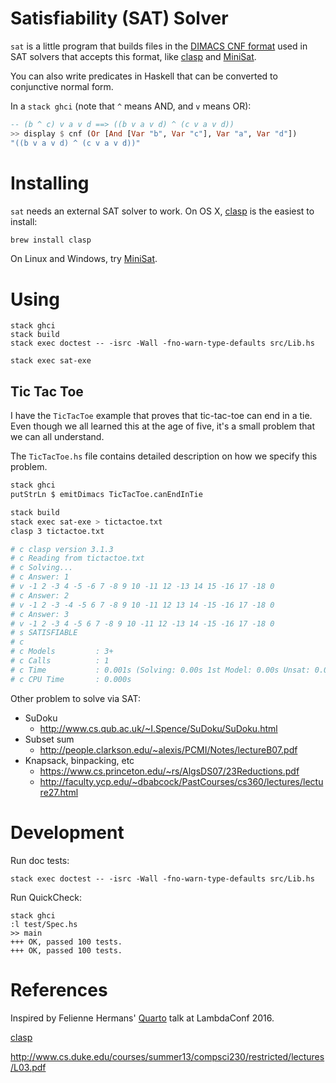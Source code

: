 # Satisfiability (SAT) Solver

`sat` is a little program that builds files in the [DIMACS CNF
format](http://www.satcompetition.org/2009/format-benchmarks2009.html) used in
SAT solvers that accepts this format, like
[clasp](http://www.cs.uni-potsdam.de/clasp/) and [MiniSat](http://minisat.se/).

You can also write predicates in Haskell that can be converted to conjunctive normal form.

In a `stack ghci` (note that `^` means AND, and `v` means OR):

```haskell
-- (b ^ c) v a v d ==> ((b v a v d) ^ (c v a v d))
>> display $ cnf (Or [And [Var "b", Var "c"], Var "a", Var "d"])
"((b v a v d) ^ (c v a v d))"
```

# Installing

`sat` needs an external SAT solver to work. On OS X, [clasp](http://www.cs.uni-potsdam.de/clasp/) is the easiest to install:

```bash
brew install clasp
```

On Linux and Windows, try [MiniSat](http://minisat.se/).

# Using

```
stack ghci
stack build
stack exec doctest -- -isrc -Wall -fno-warn-type-defaults src/Lib.hs

stack exec sat-exe
```

## Tic Tac Toe

I have the `TicTacToe` example that proves that tic-tac-toe can end in a tie.
Even though we all learned this at the age of five, it's a small problem that
we can all understand.

The `TicTacToe.hs` file contains detailed description on how we specify this
problem.

```bash
stack ghci
putStrLn $ emitDimacs TicTacToe.canEndInTie

stack build
stack exec sat-exe > tictactoe.txt
clasp 3 tictactoe.txt

# c clasp version 3.1.3
# c Reading from tictactoe.txt
# c Solving...
# c Answer: 1
# v -1 2 -3 4 -5 -6 7 -8 9 10 -11 12 -13 14 15 -16 17 -18 0
# c Answer: 2
# v -1 2 -3 -4 -5 6 7 -8 9 10 -11 12 13 14 -15 -16 17 -18 0
# c Answer: 3
# v -1 2 -3 4 -5 6 7 -8 9 10 -11 12 -13 14 -15 -16 17 -18 0
# s SATISFIABLE
# c
# c Models         : 3+
# c Calls          : 1
# c Time           : 0.001s (Solving: 0.00s 1st Model: 0.00s Unsat: 0.00s)
# c CPU Time       : 0.000s
```

Other problem to solve via SAT:

- SuDoku
  - http://www.cs.qub.ac.uk/~I.Spence/SuDoku/SuDoku.html
- Subset sum
  - http://people.clarkson.edu/~alexis/PCMI/Notes/lectureB07.pdf
- Knapsack, binpacking, etc
  - https://www.cs.princeton.edu/~rs/AlgsDS07/23Reductions.pdf
  - http://faculty.ycp.edu/~dbabcock/PastCourses/cs360/lectures/lecture27.html

# Development

Run doc tests:

```
stack exec doctest -- -isrc -Wall -fno-warn-type-defaults src/Lib.hs
```

Run QuickCheck:

```
stack ghci
:l test/Spec.hs
>> main
+++ OK, passed 100 tests.
+++ OK, passed 100 tests.
```

# References

Inspired by Felienne Hermans' [Quarto](https://github.com/Felienne/Quarto
) talk at LambdaConf 2016.

[clasp](http://www.cs.uni-potsdam.de/clasp/)

http://www.cs.duke.edu/courses/summer13/compsci230/restricted/lectures/L03.pdf
